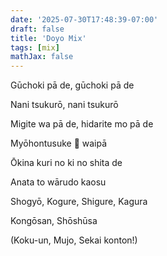 ```yaml
---
date: '2025-07-30T17:48:39-07:00'
draft: false
title: 'Doyo Mix'
tags: [mix]
mathJax: false
---
```


Gūchoki pā de, gūchoki pā de

Nani tsukurō, nani tsukurō

Migite wa pā de, hidarite mo pā de

Myōhontusuke 👏 waipā

Ōkina kuri no ki no shita de

Anata to wārudo kaosu

Shogyō, Kogure, Shigure, Kagura

Kongōsan, Shōshūsa

(Koku-un, Mujo, Sekai konton!)
